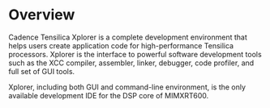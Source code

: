 # Overview

Cadence Tensilica Xplorer is a complete development environment that helps users create application code for high-performance Tensilica processors. Xplorer is the interface to powerful software development tools such as the XCC compiler, assembler, linker, debugger, code profiler, and full set of GUI tools.

Xplorer, including both GUI and command-line environment, is the only available development IDE for the DSP core of MIMXRT600.

